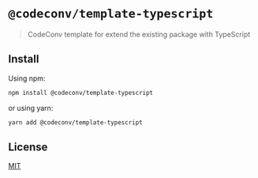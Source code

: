 # `@codeconv/template-typescript`

> CodeConv template for extend the existing package with TypeScript

## Install

Using npm:

```bash
npm install @codeconv/template-typescript
```

or using yarn:

```bash
yarn add @codeconv/template-typescript
```

## License

[MIT](LICENSE)
